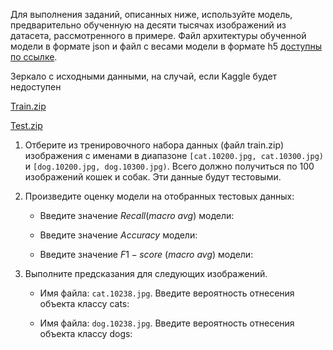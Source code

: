 

Для выполнения заданий, описанных ниже, используйте модель, предварительно обученную на десяти тысячах изображений из датасета, рассмотренного в примере. Файл архитектуры обученной модели в формате json и файл с весами модели в формате h5 [доступны по ссылке](https://courses.openedu.ru/assets/courseware/v1/99da282cb4e4e2968641f9fd85cca83d/asset-v1:ITMOUniversity+COMPVIS+spring_2024_ITMO_bac+type@asset+block/Model_10k_images_cats_dogs_trained.zip).  

Зеркало с исходными данными, на случай, если Kaggle будет недоступен

[Train.zip](https://disk.yandex.ru/d/SwOfruA71A1Kag)

[Test.zip](https://disk.yandex.ru/d/k3c39rdP732KqQ)

1. Отберите из тренировочного набора данных (файл train.zip) изображения с именами в диапазоне `[cat.10200.jpg, cat.10300.jpg)` и `[dog.10200.jpg, dog.10300.jpg)`. Всего должно получиться по 100 изображений кошек и собак. Эти данные будут тестовыми.

2. Произведите оценку модели на отобранных тестовых данных:

   - Введите значение $Recall (macro\ avg)$ модели:

   - Введите значение $Accuracy$ модели:

   - Введите значение $F1-score\ (macro\ avg)$ модели:

3. Выполните предсказания для следующих изображений.

   - Имя файла: `cat.10238.jpg`. Введите вероятность отнесения объекта классу cats:

   - Имя файла: `dog.10238.jpg`. Введите вероятность отнесения объекта классу dogs:
